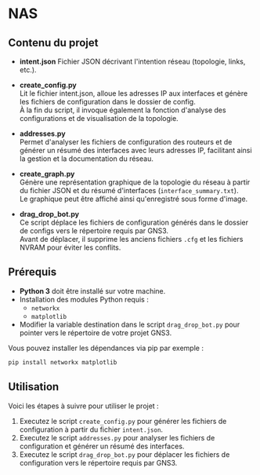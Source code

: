 # NAS

## Contenu du projet

- **intent.json**
  Fichier JSON décrivant l'intention réseau (topologie, links, etc.).

- **create_config.py**  
  Lit le fichier intent.json, alloue les adresses IP aux interfaces et génère les fichiers de configuration dans le dossier de config.  
  À la fin du script, il invoque également la fonction d'analyse des configurations et de visualisation de la topologie.

- **addresses.py**  
  Permet d'analyser les fichiers de configuration des routeurs et de générer un résumé des interfaces avec leurs adresses IP, facilitant ainsi la gestion et la documentation du réseau.

- **create_graph.py**  
  Génère une représentation graphique de la topologie du réseau à partir du fichier JSON et du résumé d'interfaces (`interface_summary.txt`).  
  Le graphique peut être affiché ainsi qu'enregistré sous forme d'image.

- **drag_drop_bot.py**  
  Ce script déplace les fichiers de configuration générés dans le dossier de configs vers le répertoire requis par GNS3.  
  Avant de déplacer, il supprime les anciens fichiers `.cfg` et les fichiers NVRAM pour éviter les conflits.

## Prérequis

- **Python 3** doit être installé sur votre machine.
- Installation des modules Python requis :
  - `networkx`
  - `matplotlib`
- Modifier la variable destination dans le script `drag_drop_bot.py` pour pointer vers le répertoire de votre projet GNS3.

Vous pouvez installer les dépendances via pip par exemple :

```sh
pip install networkx matplotlib
```

## Utilisation
Voici les étapes à suivre pour utiliser le projet :
1. Executez le script `create_config.py` pour générer les fichiers de configuration à partir du fichier `intent.json`.
2. Executez le script `addresses.py` pour analyser les fichiers de configuration et générer un résumé des interfaces.
3. Executez le script `drag_drop_bot.py` pour déplacer les fichiers de configuration vers le répertoire requis par GNS3.
